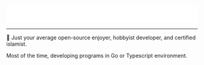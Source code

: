 <picture>
  <source media="(prefers-color-scheme: dark)" srcset="./assets/header-traced-slim-fit-dark.svg">
  <source media="(prefers-color-scheme: light)" srcset="./assets/header-traced-slim-fit-light.svg">
  <img alt="README header with BISMILLAH ALLAHU AKBAR!." src="./assets/header-traced-slim-fit-dark.svg">
</picture>

---

🔻 Just your average open-source enjoyer, hobbyist developer, and certified islamist.

Most of the time, developing programs in Go or Typescript environment.